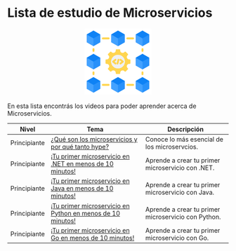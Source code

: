 # Lista de estudio de Microservicios

<!-- markdownlint-disable -->
<div align="center">
  <img src="../../assets/images/services.png" width="30%" alt="Microservices Logo">
</div>

En esta lista encontrás los videos para poder aprender acerca de Microservicios.

|Nivel|Tema|Descripción|
|-----|----|-----------|
|Principiante|[¿Qué son los microservicios y por qué tanto hype?](https://youtu.be/f7k6WuwIh8k)|Conoce lo más esencial de los microservcios.|
|Principiante|[¡Tu primer microservicio en .NET en menos de 10 minutos!](https://youtu.be/U64h5S5DfWE)|Aprende a crear tu primer microservicio con .NET.|
|Principiante|[¡Tu primer microservicio en Java en menos de 10 minutos!](https://youtu.be/fwjSgU2CLOA)|Aprende a crear tu primer microservicio con Java.|
|Principiante|[¡Tu primer microservicio en Python en menos de 10 minutos!](https://youtu.be/j48mV8PeNuI)|Aprende a crear tu primer microservicio con Python.|
|Principiante|[¡Tu primer microservicio en Go en menos de 10 minutos!](https://youtu.be/muNva2imTtc)|Aprende a crear tu primer microservicio con Go.|


